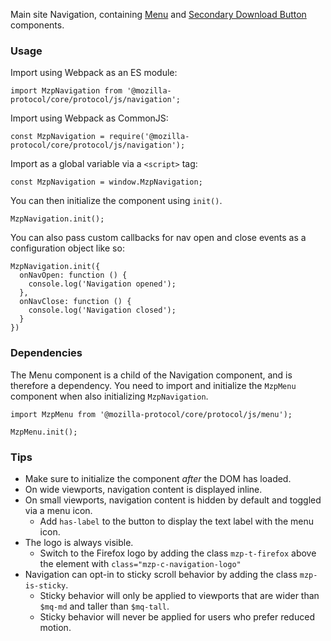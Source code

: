 Main site Navigation, containing [Menu](menu) and
[Secondary Download Button](download-button--secondary) components.

### Usage

Import using Webpack as an ES module:

```
import MzpNavigation from '@mozilla-protocol/core/protocol/js/navigation';
```

Import using Webpack as CommonJS:

```
const MzpNavigation = require('@mozilla-protocol/core/protocol/js/navigation');
```

Import as a global variable via a `<script>` tag:

```
const MzpNavigation = window.MzpNavigation;
```

You can then initialize the component using `init()`.

```
MzpNavigation.init();
```

You can also pass custom callbacks for nav open and close events as a configuration object like so:

```
MzpNavigation.init({
  onNavOpen: function () {
    console.log('Navigation opened');
  },
  onNavClose: function () {
    console.log('Navigation closed');
  }
})
```

### Dependencies

The Menu component is a child of the Navigation component, and is therefore a dependency. You need to
import and initialize the `MzpMenu` component when also initializing `MzpNavigation`.

```
import MzpMenu from '@mozilla-protocol/core/protocol/js/menu');

MzpMenu.init();
```

### Tips

- Make sure to initialize the component *after* the DOM has loaded.
- On wide viewports, navigation content is displayed inline.
- On small viewports, navigation content is hidden by default and toggled via a
  menu icon.
  - Add `has-label` to the button to display the text label with the menu icon.
- The logo is always visible.
  - Switch to the Firefox logo by adding the class `mzp-t-firefox` above the
    element with `class="mzp-c-navigation-logo"`
- Navigation can opt-in to sticky scroll behavior by adding the class `mzp-is-sticky`.
  - Sticky behavior will only be applied to viewports that are wider than
    `$mq-md` and taller than `$mq-tall`.
  - Sticky behavior will never be applied for users who prefer reduced motion.
